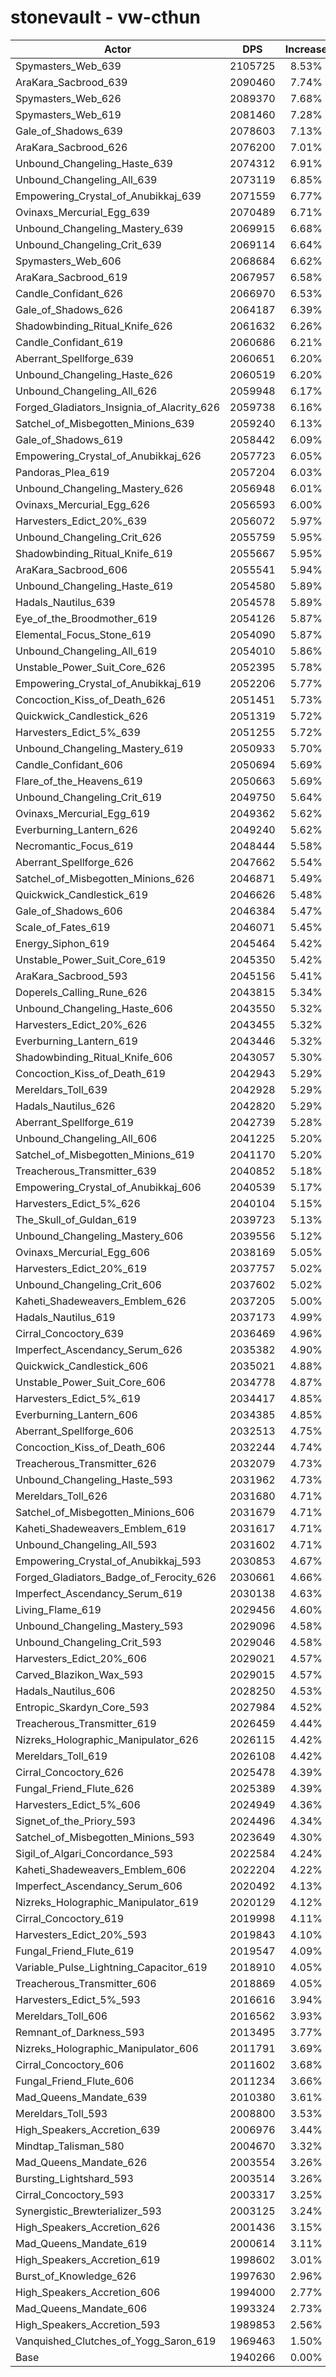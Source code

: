 # stonevault - vw-cthun
| Actor | DPS | Increase |
|---|:---:|:---:|
|Spymasters_Web_639|2105725|8.53%|
|AraKara_Sacbrood_639|2090460|7.74%|
|Spymasters_Web_626|2089370|7.68%|
|Spymasters_Web_619|2081460|7.28%|
|Gale_of_Shadows_639|2078603|7.13%|
|AraKara_Sacbrood_626|2076200|7.01%|
|Unbound_Changeling_Haste_639|2074312|6.91%|
|Unbound_Changeling_All_639|2073119|6.85%|
|Empowering_Crystal_of_Anubikkaj_639|2071559|6.77%|
|Ovinaxs_Mercurial_Egg_639|2070489|6.71%|
|Unbound_Changeling_Mastery_639|2069915|6.68%|
|Unbound_Changeling_Crit_639|2069114|6.64%|
|Spymasters_Web_606|2068684|6.62%|
|AraKara_Sacbrood_619|2067957|6.58%|
|Candle_Confidant_626|2066970|6.53%|
|Gale_of_Shadows_626|2064187|6.39%|
|Shadowbinding_Ritual_Knife_626|2061632|6.26%|
|Candle_Confidant_619|2060686|6.21%|
|Aberrant_Spellforge_639|2060651|6.20%|
|Unbound_Changeling_Haste_626|2060519|6.20%|
|Unbound_Changeling_All_626|2059948|6.17%|
|Forged_Gladiators_Insignia_of_Alacrity_626|2059738|6.16%|
|Satchel_of_Misbegotten_Minions_639|2059240|6.13%|
|Gale_of_Shadows_619|2058442|6.09%|
|Empowering_Crystal_of_Anubikkaj_626|2057723|6.05%|
|Pandoras_Plea_619|2057204|6.03%|
|Unbound_Changeling_Mastery_626|2056948|6.01%|
|Ovinaxs_Mercurial_Egg_626|2056593|6.00%|
|Harvesters_Edict_20%_639|2056072|5.97%|
|Unbound_Changeling_Crit_626|2055759|5.95%|
|Shadowbinding_Ritual_Knife_619|2055667|5.95%|
|AraKara_Sacbrood_606|2055541|5.94%|
|Unbound_Changeling_Haste_619|2054580|5.89%|
|Hadals_Nautilus_639|2054578|5.89%|
|Eye_of_the_Broodmother_619|2054126|5.87%|
|Elemental_Focus_Stone_619|2054090|5.87%|
|Unbound_Changeling_All_619|2054010|5.86%|
|Unstable_Power_Suit_Core_626|2052395|5.78%|
|Empowering_Crystal_of_Anubikkaj_619|2052206|5.77%|
|Concoction_Kiss_of_Death_626|2051451|5.73%|
|Quickwick_Candlestick_626|2051319|5.72%|
|Harvesters_Edict_5%_639|2051255|5.72%|
|Unbound_Changeling_Mastery_619|2050933|5.70%|
|Candle_Confidant_606|2050694|5.69%|
|Flare_of_the_Heavens_619|2050663|5.69%|
|Unbound_Changeling_Crit_619|2049750|5.64%|
|Ovinaxs_Mercurial_Egg_619|2049362|5.62%|
|Everburning_Lantern_626|2049240|5.62%|
|Necromantic_Focus_619|2048444|5.58%|
|Aberrant_Spellforge_626|2047662|5.54%|
|Satchel_of_Misbegotten_Minions_626|2046871|5.49%|
|Quickwick_Candlestick_619|2046626|5.48%|
|Gale_of_Shadows_606|2046384|5.47%|
|Scale_of_Fates_619|2046071|5.45%|
|Energy_Siphon_619|2045464|5.42%|
|Unstable_Power_Suit_Core_619|2045350|5.42%|
|AraKara_Sacbrood_593|2045156|5.41%|
|Doperels_Calling_Rune_626|2043815|5.34%|
|Unbound_Changeling_Haste_606|2043550|5.32%|
|Harvesters_Edict_20%_626|2043455|5.32%|
|Everburning_Lantern_619|2043446|5.32%|
|Shadowbinding_Ritual_Knife_606|2043057|5.30%|
|Concoction_Kiss_of_Death_619|2042943|5.29%|
|Mereldars_Toll_639|2042928|5.29%|
|Hadals_Nautilus_626|2042820|5.29%|
|Aberrant_Spellforge_619|2042739|5.28%|
|Unbound_Changeling_All_606|2041225|5.20%|
|Satchel_of_Misbegotten_Minions_619|2041170|5.20%|
|Treacherous_Transmitter_639|2040852|5.18%|
|Empowering_Crystal_of_Anubikkaj_606|2040539|5.17%|
|Harvesters_Edict_5%_626|2040104|5.15%|
|The_Skull_of_Guldan_619|2039723|5.13%|
|Unbound_Changeling_Mastery_606|2039556|5.12%|
|Ovinaxs_Mercurial_Egg_606|2038169|5.05%|
|Harvesters_Edict_20%_619|2037757|5.02%|
|Unbound_Changeling_Crit_606|2037602|5.02%|
|Kaheti_Shadeweavers_Emblem_626|2037205|5.00%|
|Hadals_Nautilus_619|2037173|4.99%|
|Cirral_Concoctory_639|2036469|4.96%|
|Imperfect_Ascendancy_Serum_626|2035382|4.90%|
|Quickwick_Candlestick_606|2035021|4.88%|
|Unstable_Power_Suit_Core_606|2034778|4.87%|
|Harvesters_Edict_5%_619|2034417|4.85%|
|Everburning_Lantern_606|2034385|4.85%|
|Aberrant_Spellforge_606|2032513|4.75%|
|Concoction_Kiss_of_Death_606|2032244|4.74%|
|Treacherous_Transmitter_626|2032079|4.73%|
|Unbound_Changeling_Haste_593|2031962|4.73%|
|Mereldars_Toll_626|2031680|4.71%|
|Satchel_of_Misbegotten_Minions_606|2031679|4.71%|
|Kaheti_Shadeweavers_Emblem_619|2031617|4.71%|
|Unbound_Changeling_All_593|2031602|4.71%|
|Empowering_Crystal_of_Anubikkaj_593|2030853|4.67%|
|Forged_Gladiators_Badge_of_Ferocity_626|2030661|4.66%|
|Imperfect_Ascendancy_Serum_619|2030138|4.63%|
|Living_Flame_619|2029456|4.60%|
|Unbound_Changeling_Mastery_593|2029096|4.58%|
|Unbound_Changeling_Crit_593|2029046|4.58%|
|Harvesters_Edict_20%_606|2029021|4.57%|
|Carved_Blazikon_Wax_593|2029015|4.57%|
|Hadals_Nautilus_606|2028250|4.53%|
|Entropic_Skardyn_Core_593|2027984|4.52%|
|Treacherous_Transmitter_619|2026459|4.44%|
|Nizreks_Holographic_Manipulator_626|2026115|4.42%|
|Mereldars_Toll_619|2026108|4.42%|
|Cirral_Concoctory_626|2025478|4.39%|
|Fungal_Friend_Flute_626|2025389|4.39%|
|Harvesters_Edict_5%_606|2024949|4.36%|
|Signet_of_the_Priory_593|2024496|4.34%|
|Satchel_of_Misbegotten_Minions_593|2023649|4.30%|
|Sigil_of_Algari_Concordance_593|2022584|4.24%|
|Kaheti_Shadeweavers_Emblem_606|2022204|4.22%|
|Imperfect_Ascendancy_Serum_606|2020492|4.13%|
|Nizreks_Holographic_Manipulator_619|2020129|4.12%|
|Cirral_Concoctory_619|2019998|4.11%|
|Harvesters_Edict_20%_593|2019843|4.10%|
|Fungal_Friend_Flute_619|2019547|4.09%|
|Variable_Pulse_Lightning_Capacitor_619|2018910|4.05%|
|Treacherous_Transmitter_606|2018869|4.05%|
|Harvesters_Edict_5%_593|2016616|3.94%|
|Mereldars_Toll_606|2016562|3.93%|
|Remnant_of_Darkness_593|2013495|3.77%|
|Nizreks_Holographic_Manipulator_606|2011791|3.69%|
|Cirral_Concoctory_606|2011602|3.68%|
|Fungal_Friend_Flute_606|2011234|3.66%|
|Mad_Queens_Mandate_639|2010380|3.61%|
|Mereldars_Toll_593|2008800|3.53%|
|High_Speakers_Accretion_639|2006976|3.44%|
|Mindtap_Talisman_580|2004670|3.32%|
|Mad_Queens_Mandate_626|2003554|3.26%|
|Bursting_Lightshard_593|2003514|3.26%|
|Cirral_Concoctory_593|2003317|3.25%|
|Synergistic_Brewterializer_593|2003125|3.24%|
|High_Speakers_Accretion_626|2001436|3.15%|
|Mad_Queens_Mandate_619|2000614|3.11%|
|High_Speakers_Accretion_619|1998602|3.01%|
|Burst_of_Knowledge_626|1997630|2.96%|
|High_Speakers_Accretion_606|1994000|2.77%|
|Mad_Queens_Mandate_606|1993324|2.73%|
|High_Speakers_Accretion_593|1989853|2.56%|
|Vanquished_Clutches_of_Yogg_Saron_619|1969463|1.50%|
|Base|1940266|0.00%|
